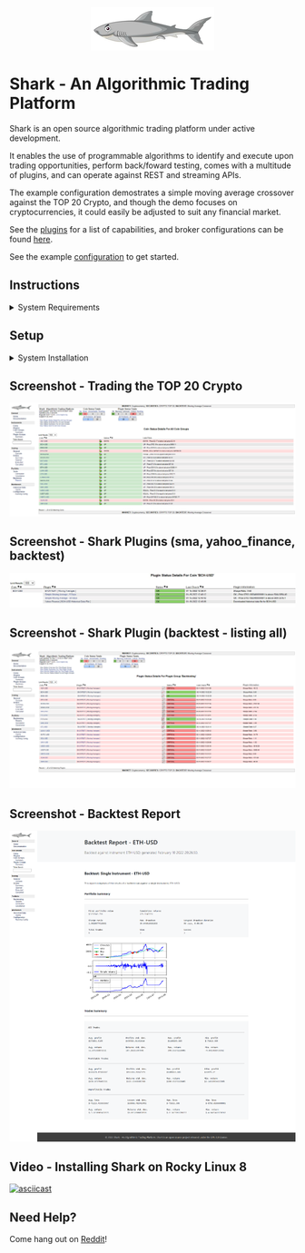<p align="center">
  <img src="https://github.com/danielneil/Shark/blob/main/shark/files/shark_ui_patches/logofullsize.png?raw=true">
</p>

# Shark - An Algorithmic Trading Platform

Shark is an open source algorithmic trading platform under active development.

It enables the use of programmable algorithms to identify and execute upon trading opportunities, perform back/foward testing, comes with a multitude of plugins, and can operate against REST and streaming APIs.

The example configuration demostrates a simple moving average crossover against the TOP 20 Crypto, and though the demo focuses on cryptocurrencies, it could easily be adjusted to suit any financial market.  

See the [plugins](https://github.com/danielneil/Shark-Plugins) for a list of capabilities, and broker configurations can be found [here](https://github.com/danielneil/Shark-Brokers).

See the example [configuration](https://github.com/danielneil/Shark-Config) to get started.

## Instructions 

<details>
<summary>System Requirements</summary>
<br>
  
| Operating System | CPU  | RAM | DISK |
| ------------- | ------------- | ------------- | ------------- |
| Rocky Linux 8+         | 4 CPU   | 8 GB |80 GB  |
  
</details>


## Setup

<details>
<summary>System Installation</summary>
<br>
  
1. Prepare a vanilla Rocky Linux (server instance) with VirtualBox ([help](https://kifarunix.com/install-rocky-linux-8-on-virtualbox/)).

2. Install epel - open a terminal, and run:
  ```
yum install epel-release -y
```
  
3. Install ansible - open a terminal, and run:
  ```
yum install ansible -y
```

4. Install git - open a terminal, and run:
  ```
yum install git -y
```

5. Open a terminal, and run:
```
git clone https://github.com/danielneil/Shark.git && cd Shark && ./build.sh
```
6. Navigate to http://shark-server/shark (web credentials are shark/shark) - it will take a few minutes to populate with data.
</details>


## Screenshot - Trading the TOP 20 Crypto

<p align="center">
  <img src="https://github.com/danielneil/Shark/blob/main/shark/files/screenshots/shark-crypto.png?raw=true">
</p>

## Screenshot - Shark Plugins (sma, yahoo_finance, backtest)

<p align="center">
  <img src="https://github.com/danielneil/Shark/blob/main/shark/files/screenshots/shark-plugin-details.jpg?raw=true">
</p>

## Screenshot - Shark Plugin (backtest - listing all)

<p align="center">
  <img src="https://github.com/danielneil/Shark/blob/main/shark/files/screenshots/shark-backtest-plugin.png?raw=true">
</p>

## Screenshot - Backtest Report

<p align="center">
  <img src="https://github.com/danielneil/Shark/blob/main/shark/files/screenshots/backtest-report.png?raw=true">
</p>


## Video - Installing Shark on Rocky Linux 8

[![asciicast](https://asciinema.org/a/AUE987sXxie1cJbla69rutryQ.svg)](https://asciinema.org/a/AUE987sXxie1cJbla69rutryQ)

## Need Help? 

Come hang out on [Reddit](https://www.reddit.com/r/shark)!
